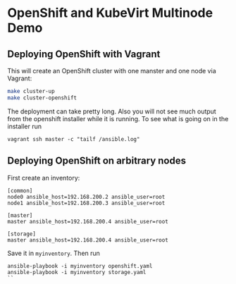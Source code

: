 # OpenShift and KubeVirt Multinode Demo

## Deploying OpenShift with Vagrant

This will create an OpenShift cluster with one manster and one node via
Vagrant:

```bash
make cluster-up
make cluster-openshift
```

The deployment can take pretty long. Also you will not see much output from the
openshift installer while it is running. To see what is going on in the installer run

```
vagrant ssh master -c "tailf /ansible.log"
```

## Deploying OpenShift on arbitrary nodes

First create an inventory:

```
[common]
node0 ansible_host=192.168.200.2 ansible_user=root
node1 ansible_host=192.168.200.3 ansible_user=root

[master]
master ansible_host=192.168.200.4 ansible_user=root

[storage]
master ansible_host=192.168.200.4 ansible_user=root
```

Save it in `myinventory`. Then run

```
ansible-playbook -i myinventory openshift.yaml
ansible-playbook -i myinventory storage.yaml
``
